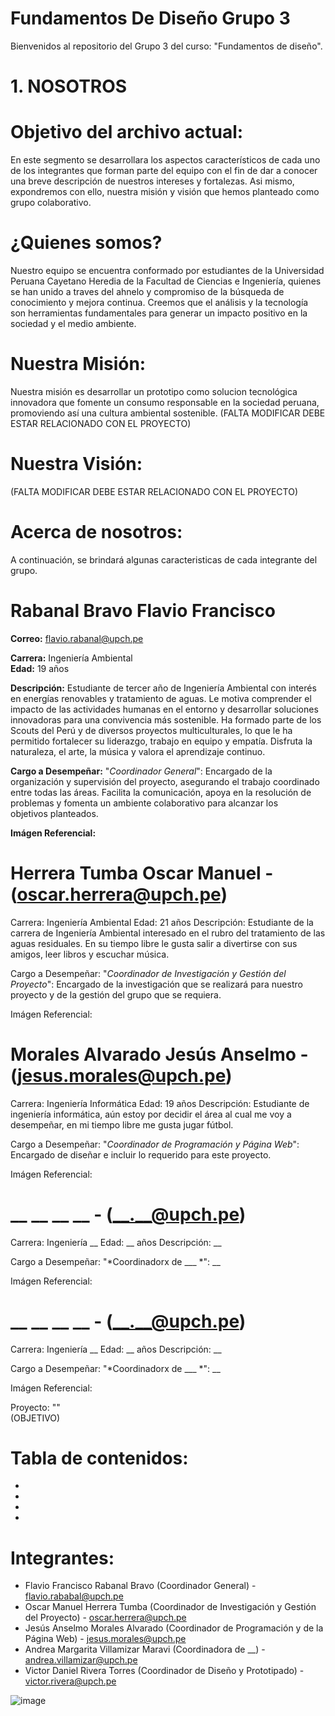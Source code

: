 # Fundamentos De Diseño Grupo 3
Bienvenidos al repositorio del Grupo 3 del curso: "Fundamentos de diseño".  


# 1. NOSOTROS  
# Objetivo del archivo actual:  
En este segmento se desarrollara los aspectos característicos de cada uno de los integrantes que forman parte del equipo con el fin de dar a conocer una breve descripción de nuestros intereses y fortalezas. Asi mismo, expondremos con ello, nuestra misión y visión que hemos planteado como grupo colaborativo.  

# ¿Quienes somos?  
Nuestro equipo se encuentra conformado por estudiantes de la Universidad Peruana Cayetano Heredia de la Facultad de Ciencias e Ingeniería, quienes se han unido a traves del ahnelo y compromiso de la búsqueda de conocimiento y mejora continua. Creemos que el análisis y la tecnología son herramientas fundamentales para generar un impacto positivo en la sociedad y el medio ambiente.   

# Nuestra Misión:
Nuestra misión es desarrollar un prototipo como solucion tecnológica innovadora que fomente un consumo responsable en la sociedad peruana, promoviendo así una cultura ambiental sostenible.  (FALTA MODIFICAR DEBE ESTAR RELACIONADO CON EL PROYECTO)

# Nuestra Visión:
(FALTA MODIFICAR DEBE ESTAR RELACIONADO CON EL PROYECTO)

# Acerca de nosotros:

A continuación, se brindará algunas caracteristicas de cada integrante del grupo.

# Rabanal Bravo Flavio Francisco  
**Correo:** flavio.rabanal@upch.pe  

**Carrera:** Ingeniería Ambiental  
**Edad:** 19 años  

**Descripción:** 
Estudiante de tercer año de Ingeniería Ambiental con interés en energías renovables y tratamiento de aguas. Le motiva comprender el impacto de las actividades humanas en el entorno y desarrollar soluciones innovadoras para una convivencia más sostenible. Ha formado parte de los Scouts del Perú y de diversos proyectos multiculturales, lo que le ha permitido fortalecer su liderazgo, trabajo en equipo y empatía. Disfruta la naturaleza, el arte, la música y valora el aprendizaje continuo.

**Cargo a Desempeñar:**
"*Coordinador General*": Encargado de la organización y supervisión del proyecto, asegurando el trabajo coordinado entre todas las áreas. Facilita la comunicación, apoya en la resolución de problemas y fomenta un ambiente colaborativo para alcanzar los objetivos planteados.

**Imágen Referencial:**

 
# Herrera Tumba Oscar Manuel - (oscar.herrera@upch.pe)
Carrera: Ingeniería Ambiental
Edad: 21 años
Descripción:
Estudiante de la carrera de Ingeniería Ambiental interesado en el rubro del tratamiento de las aguas residuales. En su tiempo libre le gusta salir a divertirse con sus amigos, leer libros y escuchar música.

Cargo a Desempeñar:
"*Coordinador de Investigación y Gestión del Proyecto*": Encargado de la investigación que se realizará para nuestro proyecto y de la gestión del grupo que se requiera.

Imágen Referencial:

 
# Morales Alvarado Jesús Anselmo - (jesus.morales@upch.pe)
Carrera: Ingeniería Informática
Edad: 19 años
Descripción:
Estudiante de ingeniería informática, aún estoy por decidir el área al cual me voy a desempeñar, en mi tiempo libre me gusta jugar fútbol.

Cargo a Desempeñar:
"*Coordinador de Programación y Página Web*": Encargado de diseñar e incluir lo requerido para este proyecto.

Imágen Referencial:

  
# __ __ __ __ - (__.__@upch.pe)
Carrera: Ingeniería __
Edad: __ años
Descripción:
__

Cargo a Desempeñar:
"*Coordinadorx de ___ *": __

Imágen Referencial:


# __ __ __ __ - (__.__@upch.pe)
Carrera: Ingeniería __
Edad: __ años
Descripción:
__

Cargo a Desempeñar:
"*Coordinadorx de ___ *": __

Imágen Referencial:

 
Proyecto: ""  
(OBJETIVO)



# Tabla de contenidos:
-
-
-
-
# Integrantes:
- Flavio Francisco Rabanal Bravo (Coordinador General) - flavio.rababal@upch.pe
- Oscar Manuel Herrera Tumba (Coordinador de Investigación y Gestión del Proyecto) - oscar.herrera@upch.pe
- Jesús Anselmo Morales Alvarado (Coordinador de Programación y de la Página Web) - jesus.morales@upch.pe
- Andrea Margarita Villamizar Maravi (Coordinadora de __) - andrea.villamizar@upch.pe
- Victor Daniel Rivera Torres (Coordinador de Diseño y Prototipado) - victor.rivera@upch.pe 

![image](https://github.com/user-attachments/assets/dc2735cc-b476-41eb-b225-048a50ce7f3c)

